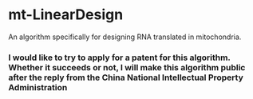 # mt-LinearDesign
An algorithm specifically for designing RNA translated in mitochondria.
### I would like to try to apply for a patent for this algorithm. Whether it succeeds or not, I will make this algorithm public after the reply from the China National Intellectual Property Administration
